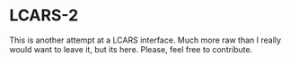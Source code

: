 # LCARS-2
This is another attempt at a LCARS interface. Much more raw than I really would want to leave it, but its here.
Please, feel free to contribute.
